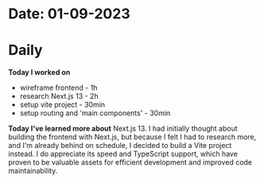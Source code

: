 # Date: 01-09-2023

# Daily

**Today I worked on**
- wireframe frontend - 1h
- research Next.js 13 - 2h
- setup vite project - 30min
- setup routing and 'main components' - 30min


**Today I've learned more about** Next.js 13. I had initially thought about building the frontend with Next.js, but because I felt I had to research more, and I'm already behind on schedule, I decided to build a Vite project instead. I do appreciate its speed and TypeScript support, which have proven to be valuable assets for efficient development and improved code maintainability.